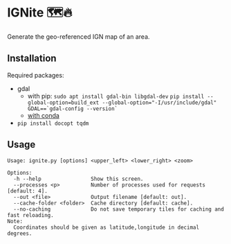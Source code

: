 # IGNite :world_map::fire:
Generate the geo-referenced IGN map of an area.

## Installation

Required packages:
* gdal
  * with pip: 
         `sudo apt install gdal-bin libgdal-dev`
         ```pip install --global-option=build_ext --global-option="-I/usr/include/gdal" GDAL==`gdal-config --version` ```
  * [with conda](https://anaconda.org/conda-forge/gdal)
* `pip install docopt tqdm`

## Usage
```
Usage: ignite.py [options] <upper_left> <lower_right> <zoom>

Options:
  -h --help                Show this screen.
  --processes <p>          Number of processes used for requests [default: 4].
  --out <file>             Output filename [default: out].
  --cache-folder <folder>  Cache directory [default: cache].
  --no-caching             Do not save temporary tiles for caching and fast reloading.
Note:
  Coordinates should be given as latitude,longitude in decimal degrees.
```
